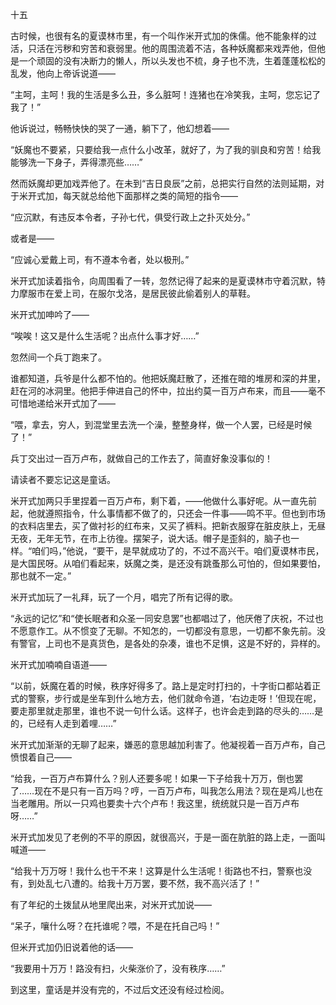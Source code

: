 十五

  

古时候，也很有名的夏谟林市里，有一个叫作米开式加的侏儒。他不能象样的过活，只活在污秽和穷苦和衰弱里。他的周围流着不洁，各种妖魔都来戏弄他，但他是一个顽固的没有决断力的懒人，所以头发也不梳，身子也不洗，生着蓬蓬松松的乱发，他向上帝诉说道——

“主呵，主呵！我的生活是多么丑，多么脏呵！连猪也在冷笑我，主呵，您忘记了我了！”

他诉说过，畅畅快快的哭了一通，躺下了，他幻想着——

“妖魔也不要紧，只要给我一点什么小改革，就好了，为了我的驯良和穷苦！给我能够洗一下身子，弄得漂亮些……”

然而妖魔却更加戏弄他了。在未到“吉日良辰”之前，总把实行自然的法则延期，对于米开式加，每天就总给他下面那样之类的简短的指令——

“应沉默，有违反本令者，子孙七代，俱受行政上之扑灭处分。”

或者是——

“应诚心爱戴上司，有不遵本令者，处以极刑。”

米开式加读着指令，向周围看了一转，忽然记得了起来的是夏谟林市守着沉默，特力摩服市在爱上司，在服尔戈洛，是居民彼此偷着别人的草鞋。

米开式加呻吟了——

“唉唉！这又是什么生活呢？出点什么事才好……”

忽然间一个兵丁跑来了。

谁都知道，兵爷是什么都不怕的。他把妖魔赶散了，还推在暗的堆房和深的井里，赶在河的冰洞里。他把手伸进自己的怀中，拉出约莫一百万卢布来，而且——毫不可惜地递给米开式加了——

“喂，拿去，穷人，到混堂里去洗一个澡，整整身样，做一个人罢，已经是时候了！”

兵丁交出过一百万卢布，就做自己的工作去了，简直好象没事似的！

请读者不要忘记这是童话。

米开式加两只手里捏着一百万卢布，剩下着，——他做什么事好呢。从一直先前起，他就遵照指令，什么事情都不做了的，只还会一件事——鸣不平。但也到市场的衣料店里去，买了做衬衫的红布来，又买了裤料。把新衣服穿在脏皮肤上，无昼无夜，无年无节，在市上彷徨。摆架子，说大话。帽子是歪斜的，脑子也一样。“咱们吗，”他说，“要干，是早就成功了的，不过不高兴干。咱们夏谟林市民，是大国民呀。从咱们看起来，妖魔之类，是还没有跳蚤那么可怕的，但如果要怕，那也就不一定。”

米开式加玩了一礼拜，玩了一个月，唱完了所有记得的歌。

“永远的记忆”和“使长眠者和众圣一同安息罢”也都唱过了，他厌倦了庆祝，不过也不愿意作工。从不惯变了无聊。不知怎的，一切都没有意思，一切都不象先前。没有警官，上司也不是真货色，是各处的杂凑，谁也不足惧，这是不好的，异样的。

米开式加喃喃自语道——

“以前，妖魔在着的时候，秩序好得多了。路上是定时打扫的，十字街口都站着正式的警察，步行或是坐车到什么地方去，他们就命令道，‘右边走呀！’但现在呢，要走那里就走那里，谁也不说一句什么话。这样子，也许会走到路的尽头的……是的，已经有人走到着哩……”

米开式加渐渐的无聊了起来，嫌恶的意思越加利害了。他凝视着一百万卢布，自己愤恨着自己——

“给我，一百万卢布算什么？别人还要多呢！如果一下子给我十万万，倒也罢了……现在不是只有一百万吗？哼，一百万卢布，叫我怎么用法？现在是鸡儿也在当老雕用。所以一只鸡也要卖十六个卢布！我这里，统统就只是一百万卢布呀……”

米开式加发见了老例的不平的原因，就很高兴，于是一面在肮脏的路上走，一面叫喊道——

“给我十万万呀！我什么也干不来！这算是什么生活呢！街路也不扫，警察也没有，到处乱七八遭的。给我十万万罢，要不然，我不高兴活了！”

有了年纪的土拨鼠从地里爬出来，对米开式加说——

“呆子，嚷什么呀？在托谁呢？喂，不是在托自己吗！”

但米开式加仍旧说着他的话——

“我要用十万万！路没有扫，火柴涨价了，没有秩序……”

到这里，童话是并没有完的，不过后文还没有经过检阅。